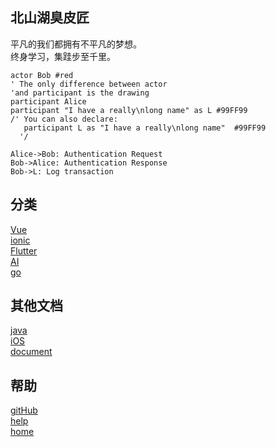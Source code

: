 ## 北山湖臭皮匠

平凡的我们都拥有不平凡的梦想。<br/>
终身学习，集跬步至千里。

```plantuml
actor Bob #red
' The only difference between actor
'and participant is the drawing
participant Alice
participant "I have a really\nlong name" as L #99FF99
/' You can also declare:
   participant L as "I have a really\nlong name"  #99FF99
  '/

Alice->Bob: Authentication Request
Bob->Alice: Authentication Response
Bob->L: Log transaction
```

## 分类
  [Vue](Vue/) <br/>
  [ionic](ionic/) <br/>
  [Flutter](Flutter) <br/>
  [AI](AI) <br/>
  [go](go) <br/>

## 其他文档
  [java](java/) <br/>
  [iOS](iOS/) <br/>
  [document](document/) <br/>

## 帮助
  [gitHub](https://github.com/taoGod/extraordinarywen) <br/>
  [help](Markdown.md) <br/>
  [home]() <br/>
